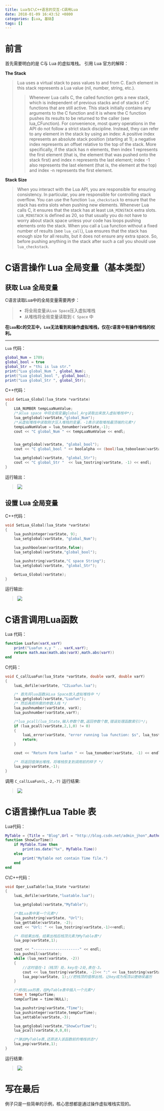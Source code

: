 ```yaml
---
title: Lua与C\C++语言的交互-C调用Lua
date: 2018-01-09 16:43:52 +0800
categories: [Lua, 基础]
tags: []
---
```




# 前言

首先需要明白的是 C与 Lua 的虚拟堆栈。
引用 Lua 官方的解释：

**The Stack**

>Lua uses a virtual stack to pass values to and from C. Each element in this stack represents a Lua value (nil, number, string, etc.).
>>Whenever Lua calls C, the called function gets a new stack, which is independent of previous stacks and of stacks of C functions that are still active. This stack initially contains any arguments to the C function and it is where the C function pushes its results to be returned to the caller (see lua_CFunction).
>For convenience, most query operations in the API do not follow a strict stack discipline. Instead, they can refer to any element in the stack by using an index: A positive index represents an absolute stack position (starting at 1); a negative index represents an offset relative to the top of the stack. More specifically, if the stack has n elements, then index 1 represents the first element (that is, the element that was pushed onto the stack first) and index n represents the last element; index -1 also represents the last element (that is, the element at the top) and index -n represents the first element.

**Stack Size**

> When you interact with the Lua API, you are responsible for ensuring consistency. In particular, you are responsible for controlling stack overflow. You can use the function `lua_checkstack` to ensure that the stack has extra slots when pushing new elements.
> Whenever Lua calls C, it ensures that the stack has at least `LUA_MINSTACK` extra slots. `LUA_MINSTACK` is defined as 20, so that usually you do not have to worry about stack space unless your code has loops pushing elements onto the stack.
> When you call a Lua function without a fixed number of results (see `lua_call`), Lua ensures that the stack has enough size for all results, but it does not ensure any extra space. So, before pushing anything in the stack after such a call you should use `lua_checkstack`.


# C语言操作 Lua 全局变量（基本类型）

## 获取 Lua 全局变量

C语言读取Lua中的全局变量需要两步：

> - 将全局变量从`Lua Space`压入虚拟堆栈
> - 从堆栈将全局变量读取到 `C Space` 中

**在`Lua`和`C`的交互中，`Lua`无法看到和操作虚拟堆栈，仅在`C`语言中有操作堆栈的权利。**

----

`Lua` 代码：

```lua
global_Num = 1789;
global_bool = true
global_Str = "thi is lua str."
print("Lua global_Num ", global_Num);
print("Lua global_bool ", global_bool);
print("Lua global_Str ", global_Str);
```

C++代码：

```c++
void GetLua_Global(lua_State *varState)
{
	LUA_NUMBER tempLuaNumValue;
	/*从lua space 中将全局变量global_Arg读取出来放入虚拟堆栈中*/;
	lua_getglobal(varState,"global_Num");
	/*从虚拟堆栈中读取刚才压入堆栈的变量，-1表示读取堆栈最顶端的元素*/
	tempLuaNumValue = lua_tonumber(varState,-1);
	cout << "C global_Num " << tempLuaNumValue << endl;


	lua_getglobal(varState, "global_bool");
	cout << "C global_bool " << boolalpha << (bool)lua_toboolean(varState, -1) << endl;

	lua_getglobal(varState, "global_Str");
	cout << "C global_Str "  << lua_tostring(varState, -1) << endl;
}
```
运行输出：

>![](https://fastly.jsdelivr.net/gh/Rootjhon/img_note@empty/16763661323421676366132029.png) 


## 设置 Lua 全局变量

C++代码：

```c++
void SetLua_Global(lua_State *varState)
{
	lua_pushinteger(varState, 9);
	lua_setglobal(varState, "global_Num");

	lua_pushboolean(varState,false);
	lua_setglobal(varState,"global_bool");

	lua_pushstring(varState,"C space String");
	lua_setglobal(varState, "global_Str");

	GetLua_Global(varState);
}
```

运行输出:

>![](https://fastly.jsdelivr.net/gh/Rootjhon/img_note@empty/16763661503401676366149880.png) 

# C语言调用Lua函数

Lua 代码：

```lua
function Luafun(varX,varY)
    print("Luafun x,y " .. varX,varY);
    return math.max(math.abs(varX),math.abs(varY))
end
```

C代码：


```c++
void C_callLuaFun(lua_State *varState, double varX, double varY)
{
	luaL_dofile(varState, "C2Luafun.lua");

	/* 首先将lua函数从Lua Space放入虚拟堆栈中 */
	lua_getglobal(varState,"Luafun");
	/* 然后再把所需的参数入栈 */
	lua_pushnumber(varState, varX);
	lua_pushnumber(varState,varY);

	/*lua_pcall(lua_State,输入参数个数,返回参数个数,错误处理函数索引)*/;
	if (lua_pcall(varState,2,1,0) != 0)
	{
		luaL_error(varState, "error running lua function: $s", lua_tostring(varState, -1));
		return;
	}

	cout << "Return Form luafun " << lua_tonumber(varState, -1) << endl;

	/* 将返回值弹出堆栈，将堆栈恢复到调用前的样子 */
	lua_pop(varState,-1);
}
```

调用 `C_callLuaFun(L,-2,-7)` 运行结果:

> ![](https://fastly.jsdelivr.net/gh/Rootjhon/img_note@empty/16763661643521676366163777.png) 



# C语言操作Lua Table 表

Lua代码：

```lua
MyTable = {Title = "Blog",Url = "http://blog.csdn.net/admin_jhon",Author = "AdminJhon"}
function ShowCurTime()
    if MyTable.Time then
        print(os.date("%x", MyTable.Time))
    else
        print("MyTable not contain Time file.")
    end
end
```

C\C++代码：

```c++
void Oper_LuaTable(lua_State *varState)
{
	luaL_dofile(varState,"luatable.lua");

	lua_getglobal(varState,"MyTable");

	/*取Lua表中某一个元素*/
	lua_pushstring(varState, "Url");
	lua_gettable(varState, -2);
	cout << "Url: " << lua_tostring(varState,-1)<<endl;

	/* 将结果出栈，结果出栈后栈顶元素为MyTable表*/
	lua_pop(varState,1);

	cout << "---------------------" << endl;
	lua_pushnil(varState);
	while (lua_next(varState, -2))
	{
		//这时值在-1（栈顶）处，key在-2处,表在-3。  
		cout << lua_tostring(varState, -2)<< ":" << lua_tostring(varState,-1) << endl;
		lua_pop(varState, 1);//把栈顶的值移出栈，让key成为栈顶以便继续遍历
	}

	/*修改Lua的表，在MyTable表中插入一个元素*/
	time_t tempCurTime;
	tempCurTime = time(NULL);

	lua_pushstring(varState,"Time");
	lua_pushinteger(varState,tempCurTime);
	lua_settable(varState,-3);

	lua_getglobal(varState,"ShowCurTime");
	lua_pcall(varState,0,0,0);

	/*弹出MyTable表,还原进入该函数前的堆栈状态*/
	lua_pop(varState,1);
}
```

运行结果:

> ![](https://fastly.jsdelivr.net/gh/Rootjhon/img_note@empty/16763661783401676366177966.png) 



# 写在最后

例子只是一些简单的示例，核心思想都是通过操作虚拟堆栈实现的。